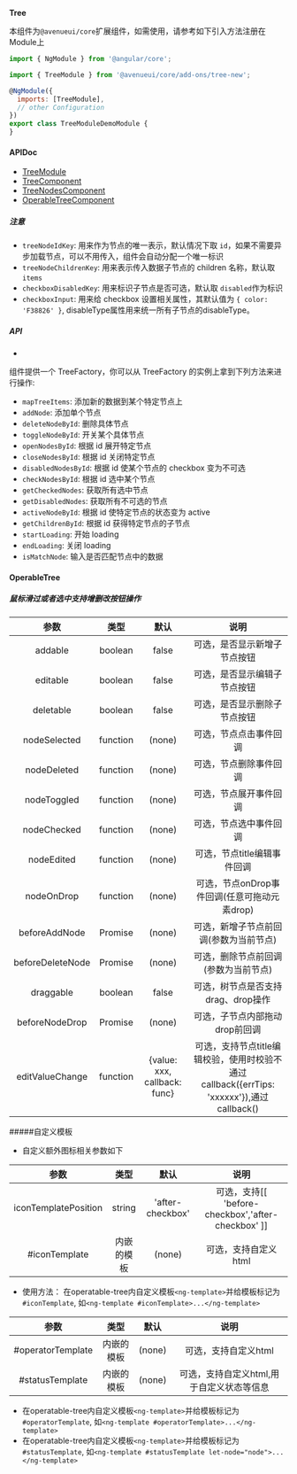 **Tree**

本组件为`@avenueui/core`扩展组件，如需使用，请参考如下引入方法注册在Module上

```javascript
import { NgModule } from '@angular/core';

import { TreeModule } from '@avenueui/core/add-ons/tree-new';

@NgModule({
  imports: [TreeModule],
  // other Configuration
})
export class TreeModuleDemoModule {
}

```

#### APIDoc

- [TreeModule](/apidoc/modules/TreeModule.html)
- [TreeComponent](/apidoc/components/TreeComponent.html)
- [TreeNodesComponent](/apidoc/components/TreeNodesComponent.html)
- [OperableTreeComponent](/apidoc/components/OperableTreeComponent.html)

##### **注意**

* `treeNodeIdKey`: 用来作为节点的唯一表示，默认情况下取 `id`，如果不需要异步加载节点，可以不用传入，组件会自动分配一个唯一标识
* `treeNodeChildrenKey`: 用来表示传入数据子节点的 children 名称，默认取 `items`
* `checkboxDisabledKey`: 用来标识子节点是否可选，默认取 `disabled`作为标识
* `checkboxInput`: 用来给 checkbox 设置相关属性，其默认值为 `{ color: 'F38826' }`, disableType属性用来统一所有子节点的disableType。


##### **API**

-

组件提供一个 TreeFactory，你可以从 TreeFactory 的实例上拿到下列方法来进行操作:

- `mapTreeItems`: 添加新的数据到某个特定节点上
- `addNode`: 添加单个节点
- `deleteNodeById`: 删除具体节点
- `toggleNodeById`: 开关某个具体节点
- `openNodesById`: 根据 id 展开特定节点
- `closeNodesById`: 根据 id 关闭特定节点
- `disabledNodesById`: 根据 id 使某个节点的 checkbox 变为不可选
- `checkNodesById`: 根据 id 选中某个节点
- `getCheckedNodes`: 获取所有选中节点
- `getDisabledNodes`: 获取所有不可选的节点
- `activeNodeById`: 根据 id 使特定节点的状态变为 active
- `getChildrenById`: 根据 id 获得特定节点的子节点
- `startLoading`: 开始 loading
- `endLoading`: 关闭 loading
- `isMatchNode`: 输入是否匹配节点中的数据




#### **OperableTree**  

##### 鼠标滑过或者选中支持增删改按钮操作

| 参数                  | 类型          | 默认            |   说明                                                |
| :-------------------: | :----------: | :-------------: | :--------------------------------------------------: |
| addable  | boolean       | false| 可选，是否显示新增子节点按钮  |
| editable  | boolean       | false| 可选，是否显示编辑子节点按钮  |
| deletable  | boolean       | false| 可选，是否显示删除子节点按钮  |
| nodeSelected  | function       | (none)| 可选，节点点击事件回调  |
| nodeDeleted  | function       | (none)| 可选，节点删除事件回调  |
| nodeToggled  | function       | (none)| 可选，节点展开事件回调  |
| nodeChecked  | function       | (none)| 可选，节点选中事件回调  |
| nodeEdited  | function       | (none)| 可选，节点title编辑事件回调  |
| nodeOnDrop  | function       | (none)| 可选，节点onDrop事件回调(任意可拖动元素drop)  |
| beforeAddNode  | Promise       | (none)| 可选，新增子节点前回调(参数为当前节点)  |
| beforeDeleteNode  | Promise       | (none)| 可选，删除节点前回调(参数为当前节点)  |
| draggable  | boolean       | false| 可选，树节点是否支持drag、drop操作  |
| beforeNodeDrop  | Promise       | (none)| 可选，子节点内部拖动drop前回调  |
| editValueChange  | function       | {value: xxx, callback: func} |可选，支持节点title编辑校验，使用时校验不通过callback({errTips: 'xxxxxx'}),通过callback()  |

#####自定义模板
- 自定义额外图标相关参数如下

| 参数                  | 类型          | 默认            |   说明                                                |
| :-------------------: | :----------: | :-------------: | :--------------------------------------------------: |
| iconTemplatePosition  | string       | 'after-checkbox'| 可选，支持[[ 'before-checkbox','after-checkbox' ]]  |
| #iconTemplate         | 内嵌的模板    | (none)          | 可选，支持自定义html                                   |

- 使用方法： 在operatable-tree内自定义模板`<ng-template>`并给模板标记为`#iconTemplate`, 如`<ng-template #iconTemplate>...</ng-template>`

| 参数                  | 类型          | 默认            |   说明                                                |
| :-------------------: | :----------: | :-------------: | :--------------------------------------------------: |
| #operatorTemplate         | 内嵌的模板    | (none)          | 可选，支持自定义html                 |
| #statusTemplate         | 内嵌的模板    | (none)          | 可选，支持自定义html,用于自定义状态等信息                 |

- 在operatable-tree内自定义模板`<ng-template>`并给模板标记为`#operatorTemplate`, 如`<ng-template #operatorTemplate>...</ng-template>`
- 在operatable-tree内自定义模板`<ng-template>`并给模板标记为`#statusTemplate`, 如`<ng-template #statusTemplate let-node="node">...</ng-template>`
